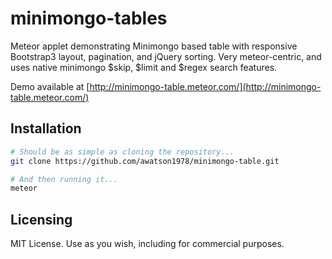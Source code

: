 minimongo-tables
================

Meteor applet demonstrating Minimongo based table with responsive Bootstrap3 layout, pagination, and jQuery sorting.  Very meteor-centric, and uses native minimongo $skip, $limit and $regex search features.  

Demo available at [http://minimongo-table.meteor.com/](http://minimongo-table.meteor.com/)  


Installation  
------------------------

````sh
# Should be as simple as cloning the repository...  
git clone https://github.com/awatson1978/minimongo-table.git

# And then running it...
meteor
````


Licensing
------------------------

MIT License. Use as you wish, including for commercial purposes.

